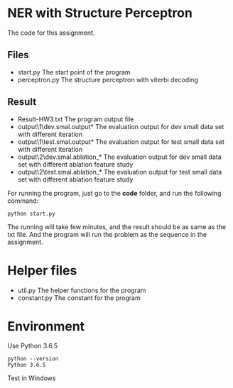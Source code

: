 # NER with Structure Perceptron
The code for this assignment.
## Files
+ start.py                      The start point of the program
+ perceptron.py                 The structure perceptron with viterbi decoding

## Result
+ Result-HW3.txt                The program output file
+ output\1\dev.smal.output*     The evaluation output for dev small data set with different iteration
+ output\1\test.smal.output*    The evaluation output for test small data set with different iteration
+ output\2\dev.smal.ablation_*  The evaluation output for dev small data set with different ablation feature study
+ output\2\test.smal.ablation_* The evaluation output for test small data set with different ablation feature study

For running the program, just go to the **code** folder, and run the following command:
```
python start.py
```
The running will take few minutes, and the result should be as same as the txt file. And the program will run the problem as the sequence in the assignment.

# Helper files
+ util.py                       The helper functions for the program
+ constant.py                   The constant for the program

# Environment
Use Python 3.6.5
```
python --version
Python 3.6.5
```
Test in Windows
